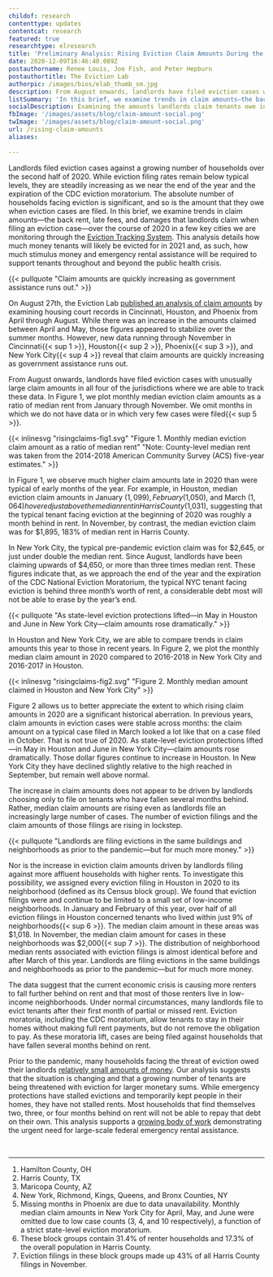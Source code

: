 ```yaml
---
childof: research
contenttype: updates
contentcat: research
featured: true
researchtype: elresearch
title: 'Preliminary Analysis: Rising Eviction Claim Amounts During the COVID-19 Pandemic'
date: 2020-12-09T16:46:40.089Z
postauthorname: Renee Louis, Joe Fish, and Peter Hepburn
postauthortitle: The Eviction Lab
authorpic: /images/bios/elab_thumb_sm.jpg
description: From August onwards, landlords have filed eviction cases with unusually large claim amounts.
listSummary: 'In this brief, we examine trends in claim amounts—the back rent, late fees, and damages that landlords claim when filing an eviction case—over the course of 2020 in a few key cities we are monitoring through the Eviction Tracking System.' 
socialDescription: Examining the amounts landlords claim tenants owe in 3 counties' eviction filings.
fbImage: '/images/assets/blog/claim-amount-social.png'
twImage: '/images/assets/blog/claim-amount-social.png'
url: /rising-claim-amounts
aliases:
  
---
```

Landlords filed eviction cases against a growing number of households over the second half of 2020. While eviction filing rates remain below typical levels, they are steadily increasing as we near the end of the year and the expiration of the CDC eviction moratorium. The absolute number of households facing eviction is significant, and so is the amount that they owe when eviction cases are filed. In this brief, we examine trends in claim amounts—the back rent, late fees, and damages that landlords claim when filing an eviction case—over the course of 2020 in a few key cities we are monitoring through the <a href="/eviction-tracking">Eviction Tracking System</a>. This analysis details how much money tenants will likely be evicted for in 2021 and, as such, how much stimulus money and emergency rental assistance will be required to support tenants throughout and beyond the public health crisis.  

{{< pullquote "Claim amounts are quickly increasing as government assistance runs out." >}}

On August 27th, the Eviction Lab <a href="/covid-eviction-claims/">published an analysis of claim amounts</a> by examining housing court records in Cincinnati, Houston, and Phoenix from April through August. While there was an increase in the amounts claimed between April and May, those figures appeared to stabilize over the summer months. However, new data running through November in Cincinnati{{< sup 1 >}}, Houston{{< sup 2 >}}, Phoenix{{< sup 3 >}}, and New York City{{< sup 4 >}} reveal that claim amounts are quickly increasing as government assistance runs out. 

From August onwards, landlords have filed eviction cases with unusually large claim amounts in all four of the jurisdictions where we are able to track these data. In Figure 1, we plot monthly median eviction claim amounts as a ratio of median rent from January through November. We omit months in which we do not have data or in which very few cases were filed{{< sup 5 >}}. 


{{< inlinesvg "risingclaims-fig1.svg" "Figure 1. Monthly median eviction claim amount as a ratio of median rent" "Note:  County-level median rent was taken from the 2014-2018 American Community Survey (ACS) five-year estimates." >}}

In Figure 1, we observe much higher claim amounts late in 2020 than were typical of early months of the year. For example, in Houston, median eviction claim amounts in January ($1,099), February ($1,050), and March ($1,064) hovered just above the median rent in Harris County ($1,031), suggesting that the typical tenant facing eviction at the beginning of 2020 was roughly a month behind in rent. In November, by contrast, the median eviction claim was for $1,895, 183% of median rent in Harris County. 

In New York City, the typical pre-pandemic eviction claim was for $2,645, or just under double the median rent. Since August, landlords have been claiming upwards of $4,650, or more than three times median rent. These figures indicate that, as we approach the end of the year and the expiration of the CDC National Eviction Moratorium, the typical NYC tenant facing eviction is behind three month’s worth of rent, a considerable debt most will not be able to erase by the year’s end. 

{{< pullquote "As state-level eviction protections lifted—in May in Houston and June in New York City—claim amounts rose dramatically." >}}

In Houston and New York City, we are able to compare trends in claim amounts this year to those in recent years. In Figure 2, we plot the monthly median claim amount in 2020 compared to 2016-2018 in New York City and 2016-2017 in Houston.


{{< inlinesvg "risingclaims-fig2.svg" "Figure 2. Monthly median amount claimed in Houston and New York City" >}}


Figure 2 allows us to better appreciate the extent to which rising claim amounts in 2020 are a significant historical aberration. In previous years, claim amounts in eviction cases were stable across months: the claim amount on a typical case filed in March looked a lot like that on a case filed in October. That is not true of 2020. As state-level eviction protections lifted—in May in Houston and June in New York City—claim amounts rose dramatically. Those dollar figures continue to increase in Houston. In New York City they have declined slightly relative to the high reached in September, but remain well above normal.  

The increase in claim amounts does not appear to be driven by landlords choosing only to file on tenants who have fallen several months behind. Rather, median claim amounts are rising even as landlords file an increasingly large number of cases. The number of eviction filings and the claim amounts of those filings are rising in lockstep.  

{{< pullquote "Landlords are filing evictions in the same buildings and neighborhoods as prior to the pandemic—but for much more money." >}}

Nor is the increase in eviction claim amounts driven by landlords filing against more affluent households with higher rents. To investigate this possibility, we assigned every eviction filing in Houston in 2020 to its neighborhood (defined as its Census block group). We found that eviction filings were and continue to be limited to a small set of low-income neighborhoods. In January and February of this year, over half of all eviction filings in Houston concerned tenants who lived within just 9% of neighborhoods{{< sup 6 >}}. The median claim amount in these areas was $1,018. In November, the median claim amount for cases in these neighborhoods was $2,000{{< sup 7 >}}. The distribution of neighborhood median rents associated with eviction filings is almost identical before and after March of this year. Landlords are filing evictions in the same buildings and neighborhoods as prior to the pandemic—but for much more money.  

The data suggest that the current economic crisis is causing more renters to fall further behind on rent and that most of those renters live in low-income neighborhoods. Under normal circumstances, many landlords file to evict tenants after their first month of partial or missed rent. Eviction moratoria, including the CDC moratorium, allow tenants to stay in their homes without making full rent payments, but do not remove the obligation to pay. As these moratoria lift, cases are being filed against households that have fallen several months behind on rent.

Prior to the pandemic, many households facing the threat of eviction owed their landlords <a href="https://www.nytimes.com/2019/12/12/upshot/eviction-prevention-solutions-government.html" target="_blank">relatively small amounts of money</a>. Our analysis suggests that the situation is changing and that a growing number of tenants are being threatened with eviction for larger monetary sums. While emergency protections have stalled evictions and temporarily kept people in their homes, they have not stalled rents. Most households that find themselves two, three, or four months behind on rent will not be able to repay that debt on their own. This analysis supports a <a href="https://www.philadelphiafed.org/community-development/publications/special-reports/household-rental-debt-during-covid-19" target="_blank">growing body of work</a> demonstrating the urgent need for large-scale federal emergency rental assistance. 

<br>
<hr />

<div class="footnotes">
<ol>
<li>Hamilton County, OH</li>

<li>Harris County, TX</li> 

<li>Maricopa County, AZ</li> 

<li>New York, Richmond, Kings, Queens, and Bronx Counties, NY</li>

<li>Missing months in Phoenix are due to data unavailability. Monthly median claim amounts in New York City for April, May, and June were omitted due to low case counts (3, 4, and 10 respectively), a function of a strict state-level eviction moratorium. </li>

<li>These block groups contain 31.4% of renter households and 17.3% of the overall population in Harris County.</li>

<li> Eviction filings in these block groups made up 43% of all Harris County filings in November.</li>
</ol>
</div>